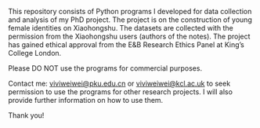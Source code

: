 This repository consists of Python programs I developed for data collection and analysis of my PhD project. The project is on the construction of young female identities on Xiaohongshu. The datasets are collected with the permission from the Xiaohongshu users (authors of the notes). The project has gained ethical approval from the E&B Research Ethics Panel at King’s College London. 


Please DO NOT use the programs for commercial purposes.


Contact me: viviweiwei@pku.edu.cn or viviweiwei@kcl.ac.uk to seek permission to use the programs for other research projects. I will also provide further information on how to use them.


Thank you!



